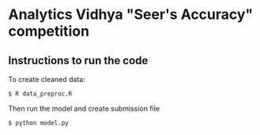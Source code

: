 # Analytics Vidhya "Seer's Accuracy" competition

## Instructions to run the code
To create cleaned data:

	$ R data_preproc.R

Then run the model and create submission file

	$ python model.py
